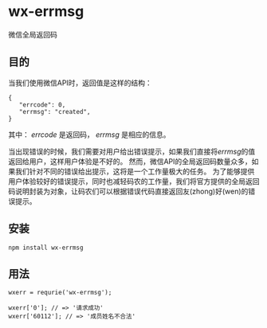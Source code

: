 # wx-errmsg
微信全局返回码

## 目的
当我们使用微信API时，返回值是这样的结构：

```
{
   "errcode": 0,
   "errmsg": "created",
}
```
其中：
*errcode* 是返回码， *errmsg* 是相应的信息。

当出现错误的时候，我们需要对用户给出错误提示，如果我们直接将*errmsg*的值返回给用户，这样用户体验是不好的。
然而，微信API的全局返回码数量众多，如果我们针对不同的错误给出提示，这将是一个工作量极大的任务。
为了能够提供用户体验较好的错误提示，同时也减轻码农的工作量，我们将官方提供的全局返回码说明封装为对象，让码农们可以根据错误代码直接返回友(zhong)好(wen)的错误提示。

## 安装
`npm install wx-errmsg`


## 用法

```
wxerr = requrie('wx-errmsg');

wxerr['0']; // => '请求成功'
wxerr['60112']; // => '成员姓名不合法'

```
